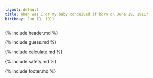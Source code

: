 ```yaml
---
layout: default
title: When was I or my baby conceived if born on June 19, 1911?
birthday: Jun 19, 1911
---
```


{% include header.md %}

{% include guess.md %}

{% include calculate.md %}

{% include safety.md %}

{% include footer.md %}



